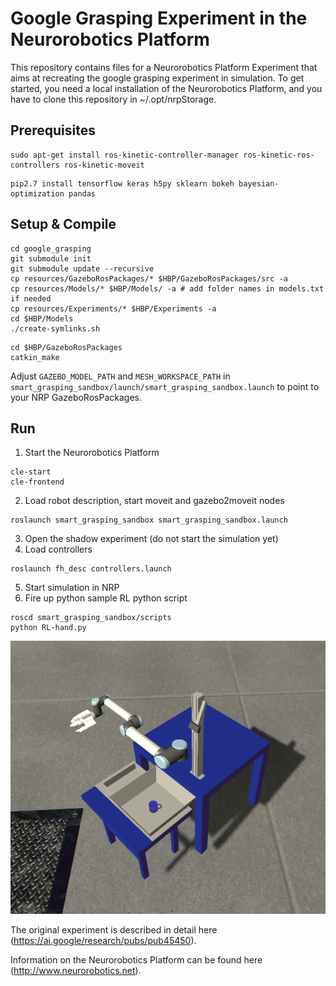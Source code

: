 # Google Grasping Experiment in the Neurorobotics Platform
This repository contains files for a Neurorobotics Platform Experiment that aims at recreating the google grasping experiment in simulation. To get started, you need a local installation of the Neurorobotics Platform, and you have to clone this repository in ~/.opt/nrpStorage.

## Prerequisites
```
sudo apt-get install ros-kinetic-controller-manager ros-kinetic-ros-controllers ros-kinetic-moveit
```

```
pip2.7 install tensorflow keras h5py sklearn bokeh bayesian-optimization pandas
```

## Setup & Compile
```
cd google_grasping
git submodule init
git submodule update --recursive
cp resources/GazeboRosPackages/* $HBP/GazeboRosPackages/src -a
cp resources/Models/* $HBP/Models/ -a # add folder names in models.txt if needed
cp resources/Experiments/* $HBP/Experiments -a
cd $HBP/Models
./create-symlinks.sh
```

```
cd $HBP/GazeboRosPackages
catkin_make
```

Adjust `GAZEBO_MODEL_PATH` and `MESH_WORKSPACE_PATH` in `smart_grasping_sandbox/launch/smart_grasping_sandbox.launch` to point to your NRP GazeboRosPackages.

## Run
1. Start the Neurorobotics Platform
  ```
  cle-start
  cle-frontend
  ```
2. Load robot description, start moveit and gazebo2moveit nodes
  ```
  roslaunch smart_grasping_sandbox smart_grasping_sandbox.launch
  ```
3. Open the shadow experiment (do not start the simulation yet)
4. Load controllers
  ```
  roslaunch fh_desc controllers.launch
  ```
5. Start simulation in NRP
6. Fire up python sample RL python script
  ```
  roscd smart_grasping_sandbox/scripts
  python RL-hand.py
  ```


![alt text](google_grasping_single.png "Screenshot of a grasping attempt in the NRP experiment")


The original experiment is described in detail here (https://ai.google/research/pubs/pub45450).

Information on the Neurorobotics Platform can be found here (http://www.neurorobotics.net).


